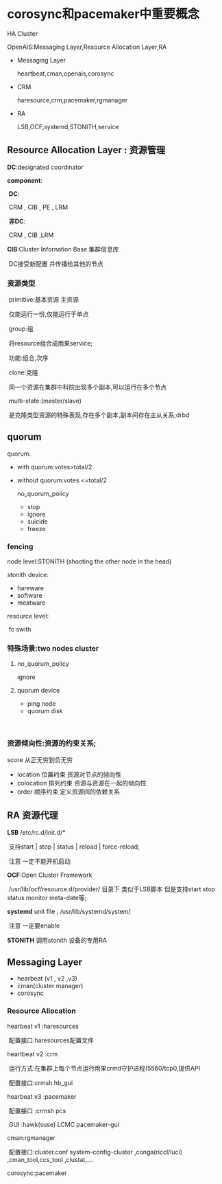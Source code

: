 #  corosync和pacemaker中重要概念

HA Cluster 

OpenAIS:Messaging Layer,Resource Allocation Layer,RA

- Messaging Layer

  heartbeat,cman,openais,corosync

- CRM

  haresource,crm,pacemaker,rgmanager

- RA

  LSB,OCF,systemd,STONITH,service

## **Resource Allocation Layer** : 资源管理

**DC**:designated coordinator

**component**:

​	**DC**:

​		CRM , CIB , PE , LRM

​	**非DC**:

​		CRM , CIB ,LRM

**CIB**:Cluster Infornation Base 集群信息库

​	DC接受新配置 并传播给其他的节点

### 资源类型

​	primitive:基本资源 主资源

​		仅能运行一份,仅能运行于单点

​	group:组

​		将resource组合成雨果service;

​		功能:组合,次序

​	clone:克隆

​		同一个资源在集群中科院出现多个副本,可以运行在多个节点

​	multi-state:(master/slave)

​		是克隆类型资源的特殊表现,存在多个副本,副本间存在主从关系;drbd

## quorum

quorum:

- with quorum:votes>total/2

- without quorum:votes <=total/2

  no_quorum_policy

  - stop
  - ignore
  - suicide
  - freeze

### fencing

node level:STONITH (shooting the other node in the head)

stonith device:

- hareware
- software
- meatware

resource level:

​	fc swith

### 特殊场景:two nodes cluster

1. no_quorum_policy

   ignore

2. quorum device

   - ping node
   - quorum disk

   ​

### 资源倾向性:资源的约束关系;

score  从正无穷到负无穷

- location 位置约束 资源对节点的倾向性
- colocation 排列约束 资源与资源在一起的倾向性
- order 顺序约束 定义资源间的依赖关系

## RA 资源代理

**LSB** /etc/rc.d/init.d/*

​	支持start | stop | status | reload | force-reload;

​	注意 一定不能开机启动

**OCF**:Open Cluster Framework 

​	/usr/lib/ocf/resource.d/provider/ 目录下 类似于LSB脚本 但是支持start stop status monitor meta-date等;

**systemd** unit file , /usr/lib/systemd/system/

​	注意 一定要enable

**STONITH** 调用stonith 设备的专用RA



## Messaging Layer

- hearbeat  (v1 , v2  ,v3)
- cman(cluster manager)
- corosync

### Resource  Allocation

 hearbeat v1 :haresources

​	配置接口:haresources配置文件

heartbeat v2 :crm

​	运行方式:在集群上每个节点运行雨果crmd守护进程(5560/tcp0,提供API

​	配置接口:crmsh hb_gui

hearbeat v3 :pacemaker

​	配置接口 :crmsh pcs

​	GUI :hawk(suse) LCMC pacemaker-gui

cman:rgmanager

​	配置接口:cluster.conf system-config-cluster ,conga(riccl/luci) ,cman_tool,ccs_tool ,clustat,....

corosync:pacemaker



​	

